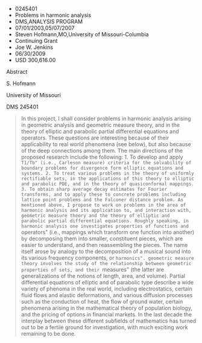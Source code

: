 
* 0245401
* Problems in harmonic analysis
* DMS,ANALYSIS PROGRAM
* 07/01/2003,05/07/2007
* Steven Hofmann,MO,University of Missouri-Columbia
* Continuing Grant
* Joe W. Jenkins
* 06/30/2009
* USD 300,616.00

Abstract

S. Hofmann

University of Missouri

DMS 245401

> In this project, I shall consider problems in harmonic analysis arising in
geometric analysis and geometric measure theory, and in the theory of elliptic
and parabolic partial differential equations and operators. These questions are
interesting because of their applicability to real world phenomena (see below),
but also because of the deep connections among them. The main directions of the
proposed research include the following: 1. To develop and apply ``T1/Tb" (i.e.,
Carleson measure) criteria for the solvability of boundary problems for
divergence form elliptic equations and systems. 2. To treat various problems in
the theory of uniformly rectifiable sets, in the applications of this theory to
elliptic and parabolic PDE, and in the theory of quasiconformal mappings. 3. To
obtain sharp average decay estimates for Fourier transforms, and to apply these
to concrete problems including lattice point problems and the Falconer distance
problem. As mentioned above, I propose to work on problems in the area of
harmonic analysis and its application to, and interaction with, geometric
measure theory and the theory of elliptic and parabolic partial differential
equations. Roughly speaking, in harmonic analysis one investigates properties of
functions and ``operators" (i.e., mappings which transform one function into
another) by decomposing them into smaller, constituent pieces, which are easier
to understand, and then reassembling the pieces. The name itself arose by
analogy to the decomposition of a musical sound into its various frequency
components, or ``harmonics". geometric measure theory involves the study of the
relationship between geometric properties of sets, and their ``measures" (the
latter are generalizations of the notions of length, area, and volume). Partial
differential equations of elliptic and of parabolic type describe a wide variety
of phenoma in the real world, including electrostatics, certain fluid flows and
elastic deformations, and various diffusion processes such as the conduction of
heat, the flow of ground water, certain phenomena arising in the mathematical
theory of population biology, and the pricing of options in financial markets.
In the last decade the interplay between these different subfields of
mathematics has turned out to be a fertile ground for investigation, with much
exciting work remaining to be done.
